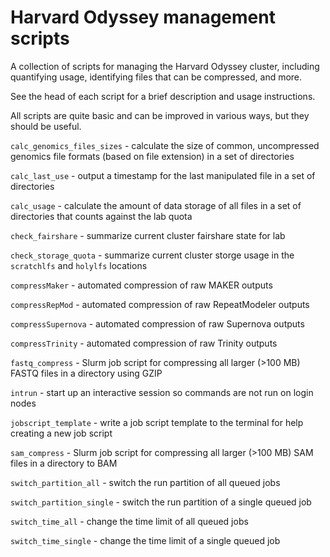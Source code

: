 # Harvard Odyssey management scripts

A collection of scripts for managing the Harvard Odyssey cluster, including quantifying usage, identifying files that can be compressed, and more.

See the head of each script for a brief description and usage instructions.

All scripts are quite basic and can be improved in various ways, but they should be useful.

`calc_genomics_files_sizes` - calculate the size of common, uncompressed genomics file formats (based on file extension) in a set of directories

`calc_last_use` - output a timestamp for the last manipulated file in a set of directories

`calc_usage` - calculate the amount of data storage of all files in a set of directories that counts against the lab quota

`check_fairshare` - summarize current cluster fairshare state for lab

`check_storage_quota` - summarize current cluster storge usage in the `scratchlfs` and `holylfs` locations

`compressMaker` - automated compression of raw MAKER outputs

`compressRepMod` - automated compression of raw RepeatModeler outputs

`compressSupernova` - automated compression of raw Supernova outputs

`compressTrinity` - automated compression of raw Trinity outputs

`fastq_compress` - Slurm job script for compressing all larger (>100 MB) FASTQ files in a directory using GZIP

`intrun` - start up an interactive session so commands are not run on login nodes

`jobscript_template` - write a job script template to the terminal for help creating a new job script

`sam_compress` - Slurm job script for compressing all larger (>100 MB) SAM files in a directory to BAM

`switch_partition_all` - switch the run partition of all queued jobs

`switch_partition_single` - switch the run partition of a single queued job

`switch_time_all` - change the time limit of all queued jobs

`switch_time_single` - change the time limit of a single queued job
